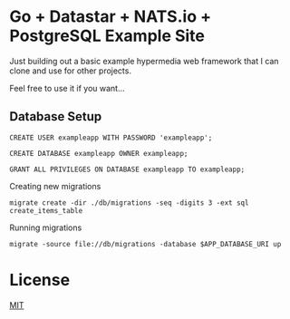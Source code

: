 # Go + Datastar + NATS.io + PostgreSQL Example Site

Just building out a basic example hypermedia web framework that I can clone and use for other projects.

Feel free to use it if you want...

## Database Setup

```postgresql
CREATE USER exampleapp WITH PASSWORD 'exampleapp';

CREATE DATABASE exampleapp OWNER exampleapp;

GRANT ALL PRIVILEGES ON DATABASE exampleapp TO exampleapp;
```

Creating new migrations

```shell
migrate create -dir ./db/migrations -seq -digits 3 -ext sql create_items_table
```

Running migrations

```shell
migrate -source file://db/migrations -database $APP_DATABASE_URI up
```

# License

[MIT](https://mit-license.org/)
